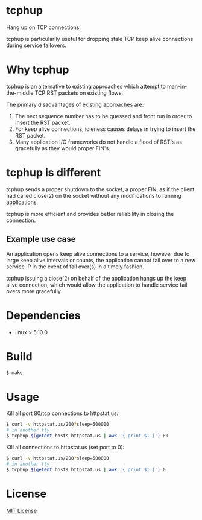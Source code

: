 # tcphup

Hang up on TCP connections.

tcphup is particularily useful for dropping stale TCP keep alive connections during service failovers.

# Why tcphup

tcphup is an alternative to existing approaches which attempt to
man-in-the-middle TCP RST packets on existing flows.

The primary disadvantages of existing approaches are:

1. The next sequence number has to be guessed and front run in order to insert
the RST packet.
2. For keep alive connections, idleness causes delays in trying to insert the
RST packet.
3. Many application I/O frameworks do not handle a flood of RST's as gracefully as they would proper FIN's.

# tcphup is different

tcphup sends a proper shutdown to the socket, a proper FIN, as if the client had
called close(2) on the socket without any modifications to running applications.

tcphup is more efficient and provides better reliability in closing the connection.

## Example use case

An application opens keep alive connections to a service, however due to large
keep alive intervals or counts, the application cannot fail over to a new
service IP in the event of fail over(s) in a timely fashion.

tcphup issuing a close(2) on behalf of the application hangs up the keep alive
connection, which would allow the application to handle service fail overs more
gracefully.

# Dependencies
- linux > 5.10.0

# Build
```bash
$ make
```

# Usage

Kill all port 80/tcp connections to httpstat.us:

```bash
$ curl -v httpstat.us/200?sleep=500000
# in another tty
$ tcphup $(getent hosts httpstat.us | awk '{ print $1 }') 80
```

Kill all connections to httpstat.us (set port to 0):

```bash
$ curl -v httpstat.us/200?sleep=500000
# in another tty
$ tcphup $(getent hosts httpstat.us | awk '{ print $1 }') 0
```

# License
[MIT License](./LICENSE.txt)
